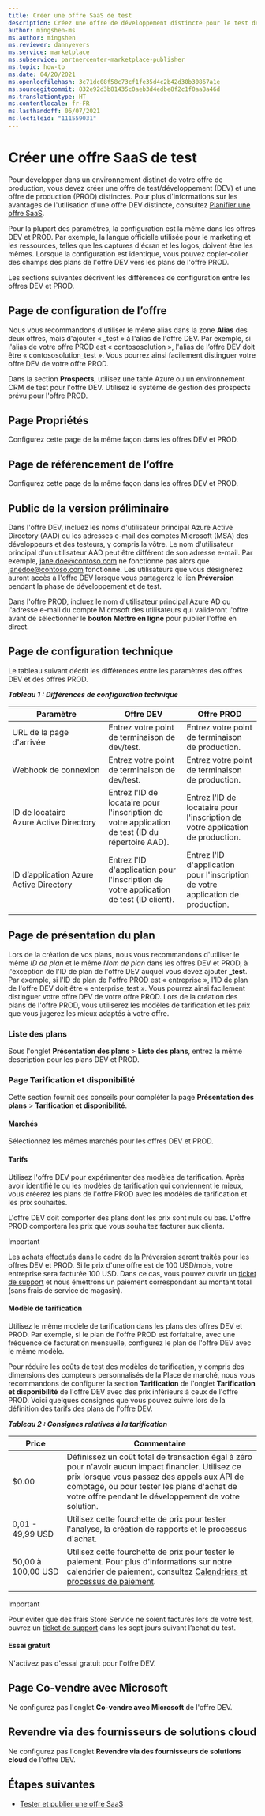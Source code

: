 ```yaml
---
title: Créer une offre SaaS de test
description: Créez une offre de développement distincte pour le test de votre offre de production dans la Place de marché Azure.
author: mingshen-ms
ms.author: mingshen
ms.reviewer: dannyevers
ms.service: marketplace
ms.subservice: partnercenter-marketplace-publisher
ms.topic: how-to
ms.date: 04/20/2021
ms.openlocfilehash: 3c71dc08f58c73cf1fe35d4c2b42d30b30867a1e
ms.sourcegitcommit: 832e92d3b81435c0aeb3d4edbe8f2c1f0aa8a46d
ms.translationtype: HT
ms.contentlocale: fr-FR
ms.lasthandoff: 06/07/2021
ms.locfileid: "111559031"
---
```

# <a name="create-a-test-saas-offer"></a>Créer une offre SaaS de test

Pour développer dans un environnement distinct de votre offre de production, vous devez créer une offre de test/développement (DEV) et une offre de production (PROD) distinctes. Pour plus d'informations sur les avantages de l'utilisation d'une offre DEV distincte, consultez [Planifier une offre SaaS](plan-saas-offer.md#test-offer).

Pour la plupart des paramètres, la configuration est la même dans les offres DEV et PROD. Par exemple, la langue officielle utilisée pour le marketing et les ressources, telles que les captures d'écran et les logos, doivent être les mêmes. Lorsque la configuration est identique, vous pouvez copier-coller des champs des plans de l'offre DEV vers les plans de l'offre PROD.

Les sections suivantes décrivent les différences de configuration entre les offres DEV et PROD.

## <a name="offer-setup-page"></a>Page de configuration de l’offre

Nous vous recommandons d'utiliser le même alias dans la zone **Alias** des deux offres, mais d'ajouter « _test » à l'alias de l'offre DEV. Par exemple, si l'alias de votre offre PROD est « contososolution », l'alias de l’offre DEV doit être « contososolution_test ». Vous pourrez ainsi facilement distinguer votre offre DEV de votre offre PROD.

Dans la section **Prospects**, utilisez une table Azure ou un environnement CRM de test pour l'offre DEV. Utilisez le système de gestion des prospects prévu pour l'offre PROD.

## <a name="properties-page"></a>Page Propriétés

Configurez cette page de la même façon dans les offres DEV et PROD.

## <a name="offer-listing-page"></a>Page de référencement de l’offre

Configurez cette page de la même façon dans les offres DEV et PROD.

## <a name="preview-audience"></a>Public de la version préliminaire

Dans l'offre DEV, incluez les noms d'utilisateur principal Azure Active Directory (AAD) ou les adresses e-mail des comptes Microsoft (MSA) des développeurs et des testeurs, y compris la vôtre. Le nom d'utilisateur principal d'un utilisateur AAD peut être différent de son adresse e-mail. Par exemple, jane.doe@contoso.com ne fonctionne pas alors que janedoe@contoso.com fonctionne. Les utilisateurs que vous désignerez auront accès à l'offre DEV lorsque vous partagerez le lien **Préversion** pendant la phase de développement et de test.

Dans l'offre PROD, incluez le nom d'utilisateur principal Azure AD ou l'adresse e-mail du compte Microsoft des utilisateurs qui valideront l'offre avant de sélectionner le **bouton Mettre en ligne** pour publier l'offre en direct.

## <a name="technical-configuration-page"></a>Page de configuration technique

Le tableau suivant décrit les différences entre les paramètres des offres DEV et des offres PROD.

***Tableau 1 : Différences de configuration technique***

| Paramètre | Offre DEV | Offre PROD |
| ------------ | ------------- | ------------- |
| URL de la page d'arrivée | Entrez votre point de terminaison de dev/test. | Entrez votre point de terminaison de production. |
| Webhook de connexion | Entrez votre point de terminaison de dev/test. | Entrez votre point de terminaison de production. |
| ID de locataire Azure Active Directory | Entrez l'ID de locataire pour l'inscription de votre application de test (ID du répertoire AAD). | Entrez l'ID de locataire pour l'inscription de votre application de production. |
| ID d’application Azure Active Directory | Entrez l'ID d'application pour l'inscription de votre application de test (ID client). | Entrez l'ID d'application pour l'inscription de votre application de production. |
||||

## <a name="plan-overview-page"></a>Page de présentation du plan

Lors de la création de vos plans, nous vous recommandons d'utiliser le même _ID de plan_ et le même _Nom de plan_ dans les offres DEV et PROD, à l'exception de l'ID de plan de l'offre DEV auquel vous devez ajouter **_test**. Par exemple, si l'ID de plan de l'offre PROD est « entreprise », l'ID de plan de l'offre DEV doit être « enterprise_test ». Vous pourrez ainsi facilement distinguer votre offre DEV de votre offre PROD. Lors de la création des plans de l'offre PROD, vous utiliserez les modèles de tarification et les prix que vous jugerez les mieux adaptés à votre offre.

### <a name="plan-listing"></a>Liste des plans

Sous l'onglet **Présentation des plans** > **Liste des plans**, entrez la même description pour les plans DEV et PROD.

### <a name="pricing-and-availability-page"></a>Page Tarification et disponibilité

Cette section fournit des conseils pour compléter la page **Présentation des plans** > **Tarification et disponibilité**.

#### <a name="markets"></a>Marchés

Sélectionnez les mêmes marchés pour les offres DEV et PROD.

#### <a name="pricing"></a>Tarifs

Utilisez l'offre DEV pour expérimenter des modèles de tarification. Après avoir identifié le ou les modèles de tarification qui conviennent le mieux, vous créerez les plans de l'offre PROD avec les modèles de tarification et les prix souhaités.

L'offre DEV doit comporter des plans dont les prix sont nuls ou bas. L'offre PROD comportera les prix que vous souhaitez facturer aux clients.

> [!IMPORTANT]
> Les achats effectués dans le cadre de la Préversion seront traités pour les offres DEV et PROD. Si le prix d'une offre est de 100 USD/mois, votre entreprise sera facturée 100 USD. Dans ce cas, vous pouvez ouvrir un [ticket de support](support.md) et nous émettrons un paiement correspondant au montant total (sans frais de service de magasin).

#### <a name="pricing-model"></a>Modèle de tarification

Utilisez le même modèle de tarification dans les plans des offres DEV et PROD. Par exemple, si le plan de l'offre PROD est forfaitaire, avec une fréquence de facturation mensuelle, configurez le plan de l'offre DEV avec le même modèle.

Pour réduire les coûts de test des modèles de tarification, y compris des dimensions des compteurs personnalisés de la Place de marché, nous vous recommandons de configurer la section **Tarification** de l'onglet **Tarification et disponibilité** de l'offre DEV avec des prix inférieurs à ceux de l'offre PROD. Voici quelques consignes que vous pouvez suivre lors de la définition des tarifs des plans de l'offre DEV.

***Tableau 2 : Consignes relatives à la tarification***

| Price | Commentaire |
| ------------ | ------------- |
| $0.00 | Définissez un coût total de transaction égal à zéro pour n'avoir aucun impact financier. Utilisez ce prix lorsque vous passez des appels aux API de comptage, ou pour tester les plans d'achat de votre offre pendant le développement de votre solution. |
| 0,01 - 49,99 USD | Utilisez cette fourchette de prix pour tester l'analyse, la création de rapports et le processus d'achat. |
| 50,00 à 100,00 USD | Utilisez cette fourchette de prix pour tester le paiement. Pour plus d'informations sur notre calendrier de paiement, consultez [Calendriers et processus de paiement](/partner-center/payout-policy-details). |
|||

> [!IMPORTANT]
>  Pour éviter que des frais Store Service ne soient facturés lors de votre test, ouvrez un [ticket de support](support.md) dans les sept jours suivant l’achat du test.

#### <a name="free-trial"></a>Essai gratuit

N'activez pas d'essai gratuit pour l'offre DEV.

## <a name="co-sell-with-microsoft-page"></a>Page Co-vendre avec Microsoft

Ne configurez pas l'onglet **Co-vendre avec Microsoft** de l'offre DEV.

## <a name="resell-through-csps"></a>Revendre via des fournisseurs de solutions cloud

Ne configurez pas l'onglet **Revendre via des fournisseurs de solutions cloud** de l'offre DEV.

## <a name="next-steps"></a>Étapes suivantes

- [Tester et publier une offre SaaS](test-publish-saas-offer.md)

